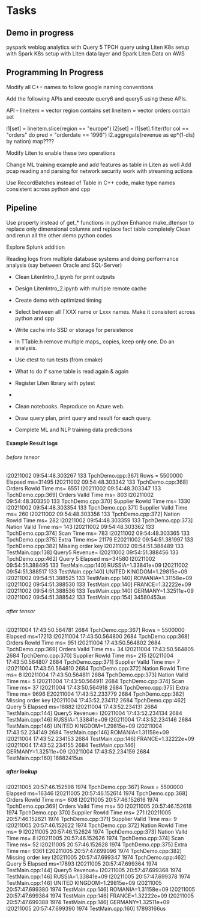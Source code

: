 # Tasks

## Demo in progress
  pyspark weblog analytics with
  Query 5 TPCH query using Liten
  K8s setup with Spark
  K8s setup with Liten data layer and Spark
  Liten Data on AWS

## Programming In Progress

  Modify all C++ names to follow google naming conventions

  Add the following APIs and execute query6 and query5 using these APIs.

  API -
  lineitem = vector<region>  region contains set<nations>
  lineitem = vector<orders>  orders contain set<customer>

  l1[set<lineitem-ids>] = lineitem.slice(region == "europe")
  l2[set<lineitem-ids>] = l1[set<lineitem-ids>].filter(for col == "orders" do pred = "orderdate == 1996")
  l2.aggregate(revenue as ep*(1-dis) by nation)
  map????

  Modify Liten to enable these two operations

  Change ML training example and add features as table in Liten as well
  Add pcap reading and parsing for network security work with streaming actions

  Use RecordBatches instead of Table in C++ code, make type names consistent across python and cpp

## Pipeline

  Use property instead of get_* functions in python
  Enhance make_dtensor to replace only dimensional columns and replace fact table completely
  Clean and rerun all the other demo python codes

  Explore Splunk addition

  Reading logs from multiple database systems and doing performance analysis (say between Oracle and SQL-Server)

* Clean LitenIntro_1.ipynb for print outputs
* Design LitenIntro_2.ipynb with multiple remote cache

* Create demo with optimized timing
* Select between all TXXX name or Lxxx names. Make it consistent across python and cpp
* Write cache into SSD or storage for persistence
* In TTable.h remove multiple maps_ copies, keep only one. Do an analysis.
* Use ctest to run tests (from cmake)
* What to do if same table is read again & again
* Register Liten library with pytest
*

* Clean notebooks. Reproduce on Azure web.
* Draw query plan, print query and result for each query.
* Complete ML and NLP training data predictions

#### Example Result logs

###### before tensor
I20211002 09:54:48.303267   133 TpchDemo.cpp:367] Rows = 5500000 Elapsed ms=31495
I20211002 09:54:48.303342   133 TpchDemo.cpp:368] Orders RowId Time ms= 6551
I20211002 09:54:48.303347   133 TpchDemo.cpp:369] Orders ValId Time ms= 803
I20211002 09:54:48.303350   133 TpchDemo.cpp:370] Supplier RowId Time ms= 1330
I20211002 09:54:48.303354   133 TpchDemo.cpp:371] Supplier ValId Time ms= 260
I20211002 09:54:48.303356   133 TpchDemo.cpp:372] Nation RowId Time ms= 282
I20211002 09:54:48.303359   133 TpchDemo.cpp:373] Nation ValId Time ms= 143
I20211002 09:54:48.303362   133 TpchDemo.cpp:374] Scan Time ms= 783
I20211002 09:54:48.303365   133 TpchDemo.cpp:375] Extra Time ms= 21179
E20211002 09:54:51.381997   133 TpchDemo.cpp:382] Missing order key
I20211002 09:54:51.388489   133 TestMain.cpp:138] Query5 Revenue=
I20211002 09:54:51.388456   133 TpchDemo.cpp:462] Query 5 Elapsed ms=34580
I20211002 09:54:51.388495   133 TestMain.cpp:140] RUSSIA=1.33841e+09
I20211002 09:54:51.388517   133 TestMain.cpp:140] UNITED KINGDOM=1.29815e+09
I20211002 09:54:51.388525   133 TestMain.cpp:140] ROMANIA=1.31158e+09
I20211002 09:54:51.388530   133 TestMain.cpp:140] FRANCE=1.32222e+09
I20211002 09:54:51.388536   133 TestMain.cpp:140] GERMANY=1.32511e+09
I20211002 09:54:51.388542   133 TestMain.cpp:154] 34580453us

###### after tensor
I20211004 17:43:50.564781  2684 TpchDemo.cpp:367] Rows = 5500000 Elapsed ms=17213
I20211004 17:43:50.564800  2684 TpchDemo.cpp:368] Orders RowId Time ms= 951
I20211004 17:43:50.564802  2684 TpchDemo.cpp:369] Orders ValId Time ms= 34
I20211004 17:43:50.564805  2684 TpchDemo.cpp:370] Supplier RowId Time ms= 215
I20211004 17:43:50.564807  2684 TpchDemo.cpp:371] Supplier ValId Time ms= 7
I20211004 17:43:50.564810  2684 TpchDemo.cpp:372] Nation RowId Time ms= 8
I20211004 17:43:50.564811  2684 TpchDemo.cpp:373] Nation ValId Time ms= 5
I20211004 17:43:50.564911  2684 TpchDemo.cpp:374] Scan Time ms= 37
I20211004 17:43:50.564918  2684 TpchDemo.cpp:375] Extra Time ms= 9696
E20211004 17:43:52.233779  2684 TpchDemo.cpp:382] Missing order key
I20211004 17:43:52.234112  2684 TpchDemo.cpp:462] Query 5 Elapsed ms=18882
I20211004 17:43:52.234131  2684 TestMain.cpp:144] Query5 Revenue=
I20211004 17:43:52.234134  2684 TestMain.cpp:146] RUSSIA=1.33841e+09
I20211004 17:43:52.234146  2684 TestMain.cpp:146] UNITED KINGDOM=1.29815e+09
I20211004 17:43:52.234149  2684 TestMain.cpp:146] ROMANIA=1.31158e+09
I20211004 17:43:52.234153  2684 TestMain.cpp:146] FRANCE=1.32222e+09
I20211004 17:43:52.234155  2684 TestMain.cpp:146] GERMANY=1.32511e+09
I20211004 17:43:52.234159  2684 TestMain.cpp:160] 18882415us

##### after lookup
I20211005 20:57:46.152598  1974 TpchDemo.cpp:367] Rows = 5500000 Elapsed ms=16346
I20211005 20:57:46.152614  1974 TpchDemo.cpp:368] Orders RowId Time ms= 608
I20211005 20:57:46.152616  1974 TpchDemo.cpp:369] Orders ValId Time ms= 50
I20211005 20:57:46.152618  1974 TpchDemo.cpp:370] Supplier RowId Time ms= 271
I20211005 20:57:46.152621  1974 TpchDemo.cpp:371] Supplier ValId Time ms= 9
I20211005 20:57:46.152622  1974 TpchDemo.cpp:372] Nation RowId Time ms= 9
I20211005 20:57:46.152624  1974 TpchDemo.cpp:373] Nation ValId Time ms= 8
I20211005 20:57:46.152626  1974 TpchDemo.cpp:374] Scan Time ms= 52
I20211005 20:57:46.152628  1974 TpchDemo.cpp:375] Extra Time ms= 9361
E20211005 20:57:47.699096  1974 TpchDemo.cpp:382] Missing order key
I20211005 20:57:47.699347  1974 TpchDemo.cpp:462] Query 5 Elapsed ms=17893
I20211005 20:57:47.699364  1974 TestMain.cpp:144] Query5 Revenue=
I20211005 20:57:47.699368  1974 TestMain.cpp:146] RUSSIA=1.33841e+09
I20211005 20:57:47.699378  1974 TestMain.cpp:146] UNITED KINGDOM=1.29815e+09
I20211005 20:57:47.699380  1974 TestMain.cpp:146] ROMANIA=1.31158e+09
I20211005 20:57:47.699384  1974 TestMain.cpp:146] FRANCE=1.32222e+09
I20211005 20:57:47.699388  1974 TestMain.cpp:146] GERMANY=1.32511e+09
I20211005 20:57:47.699390  1974 TestMain.cpp:160] 17893166us

